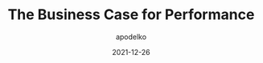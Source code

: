 ---
author: apodelko
date: 2021-12-26
draft: true
publisher: perfplanet
tags:
  - performance
  - meta
target_url: https://calendar.perfplanet.com/2021/the-business-case-for-performance/
title: The Business Case for Performance
---
